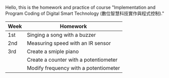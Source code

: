 Hello, this is the homework and practice of course "Implementation and Program Coding of Digital Smart Technology (數位智慧科技實作與程式控制)."

|Week|Homework|
|---|---|
|1st|Singing a song with a buzzer|
|2nd|Measuring speed with an IR sensor|
|3rd|Create a smiple piano|
| |Create a counter with a potentiometer|
| |Modify frequency with a potentiometer|